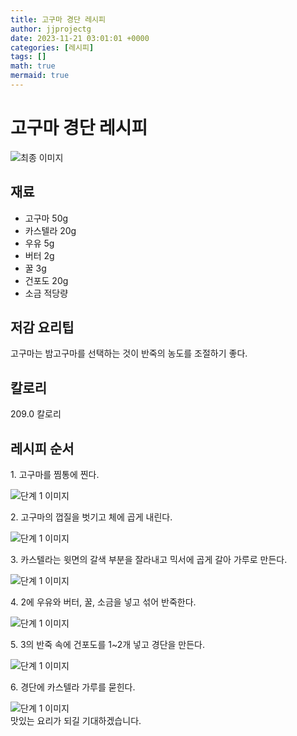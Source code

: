 ```yaml
---
title: 고구마 경단 레시피
author: jjprojectg
date: 2023-11-21 03:01:01 +0000
categories: [레시피]
tags: []
math: true
mermaid: true
---
```

<meta name="og:type" content="website"/>
<meta charset="UTF-8"/>
<div class="header">
  <h1>고구마 경단 레시피</h1>
</div>

<div class="container my-4">
  <div class="row">
    <div class="col-12 col-md-6">
      <div class="recipe-image">
        <img src="http://www.foodsafetykorea.go.kr/uploadimg/20141117/20141117053638_1416213398255.jpg" class="step-image" alt="최종 이미지"/>
      </div>
    </div>
    <div class="col-12 col-md-6">
      <div class="ingredients">
        <h2>재료</h2>
        <ul class="card">
          <li> 고구마 50g </li>
          <li>  카스텔라 20g </li>
          <li>  우유 5g </li>
          <li>  버터 2g </li>
          <li>  꿀 3g </li>
          <li>  건포도 20g </li>
          <li>  소금 적당량 </li>
</ul>
      </div>
    </div>
    <div class="col-12 col-md-6">
      <div class="ingredients">
        <h2>저감 요리팁</h2>
        <div class="card"> 
          <p>
            고구마는 밤고구마를 선택하는 것이 반죽의 농도를 조절하기 좋다.
          </p>
        </div>
      </div>
      <div class="ingredients">
        <h2>칼로리</h2>
        <div class="card"> 
          <p>
            209.0 칼로리
          </p>
        </div>
      </div>
    </div>
  </div>

  <h2 class="my-4">레시피 순서</h2>
  <div class="card recipe-card">
    <div class="card-body recipe-step">
      <p class="card-text step-description">1. 고구마를 찜통에 찐다.</p>
      <img src="http://www.foodsafetykorea.go.kr/uploadimg/cook/948-1.jpg" alt="단계 1 이미지" class="step-image"/>
    </div>
  </div>
  <div class="card recipe-card">
    <div class="card-body recipe-step">
      <p class="card-text step-description">2. 고구마의 껍질을 벗기고 체에 곱게 내린다.</p>
      <img src="http://www.foodsafetykorea.go.kr/uploadimg/cook/948-2.jpg" alt="단계 1 이미지" class="step-image"/>
    </div>
  </div>
  <div class="card recipe-card">
    <div class="card-body recipe-step">
      <p class="card-text step-description">3. 카스텔라는 윗면의 갈색 부분을 잘라내고 믹서에 곱게 갈아 가루로 만든다.</p>
      <img src="http://www.foodsafetykorea.go.kr/uploadimg/cook/948-3.jpg" alt="단계 1 이미지" class="step-image"/>
    </div>
  </div>
  <div class="card recipe-card">
    <div class="card-body recipe-step">
      <p class="card-text step-description">4. 2에 우유와 버터, 꿀, 소금을 넣고 섞어 반죽한다.</p>
      <img src="http://www.foodsafetykorea.go.kr/uploadimg/cook/948-4.jpg" alt="단계 1 이미지" class="step-image"/>
    </div>
  </div>
  <div class="card recipe-card">
    <div class="card-body recipe-step">
      <p class="card-text step-description">5. 3의 반죽 속에 건포도를 1~2개 넣고 경단을 만든다.</p>
      <img src="http://www.foodsafetykorea.go.kr/uploadimg/cook/948-5.jpg" alt="단계 1 이미지" class="step-image"/>
    </div>
  </div>
  <div class="card recipe-card">
    <div class="card-body recipe-step">
      <p class="card-text step-description">6. 경단에 카스텔라 가루를 묻힌다.</p>
      <img src="http://www.foodsafetykorea.go.kr/uploadimg/cook/948-6.jpg" alt="단계 1 이미지" class="step-image"/>
    </div>
  </div>

</div>
맛있는 요리가 되길 기대하겠습니다.
